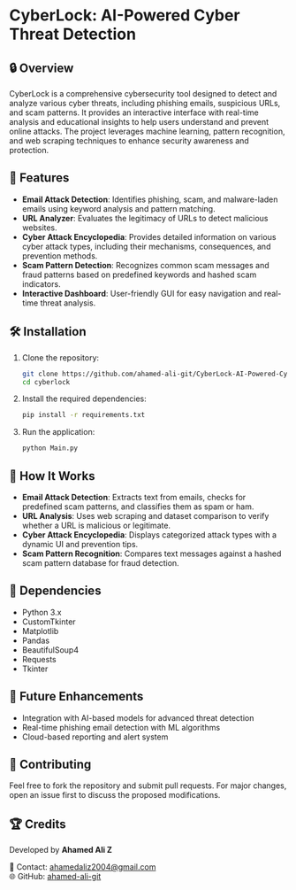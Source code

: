 # CyberLock: AI-Powered Cyber Threat Detection

## 🔒 Overview
CyberLock is a comprehensive cybersecurity tool designed to detect and analyze various cyber threats, including phishing emails, suspicious URLs, and scam patterns. It provides an interactive interface with real-time analysis and educational insights to help users understand and prevent online attacks. The project leverages machine learning, pattern recognition, and web scraping techniques to enhance security awareness and protection.

## 🚀 Features
- **Email Attack Detection**: Identifies phishing, scam, and malware-laden emails using keyword analysis and pattern matching.
- **URL Analyzer**: Evaluates the legitimacy of URLs to detect malicious websites.
- **Cyber Attack Encyclopedia**: Provides detailed information on various cyber attack types, including their mechanisms, consequences, and prevention methods.
- **Scam Pattern Detection**: Recognizes common scam messages and fraud patterns based on predefined keywords and hashed scam indicators.
- **Interactive Dashboard**: User-friendly GUI for easy navigation and real-time threat analysis.

## 🛠️ Installation
1. Clone the repository:
   ```sh
   git clone https://github.com/ahamed-ali-git/CyberLock-AI-Powered-Cyber-Threat-Detection.git
   cd cyberlock
   ```
2. Install the required dependencies:
   ```sh
   pip install -r requirements.txt
   ```
3. Run the application:
   ```sh
   python Main.py
   ```


## 📖 How It Works
- **Email Attack Detection**: Extracts text from emails, checks for predefined scam patterns, and classifies them as spam or ham.
- **URL Analysis**: Uses web scraping and dataset comparison to verify whether a URL is malicious or legitimate.
- **Cyber Attack Encyclopedia**: Displays categorized attack types with a dynamic UI and prevention tips.
- **Scam Pattern Recognition**: Compares text messages against a hashed scam pattern database for fraud detection.

## 📌 Dependencies
- Python 3.x
- CustomTkinter
- Matplotlib
- Pandas
- BeautifulSoup4
- Requests
- Tkinter

## 🎯 Future Enhancements
- Integration with AI-based models for advanced threat detection
- Real-time phishing email detection with ML algorithms
- Cloud-based reporting and alert system

## 🤝 Contributing
Feel free to fork the repository and submit pull requests. For major changes, open an issue first to discuss the proposed modifications.

## 🏆 Credits
Developed by **Ahamed Ali Z**

📧 Contact: ahamedaliz2004@gmail.com  
🌐 GitHub: [ahamed-ali-git](https://github.com/ahamed-ali-git)   

